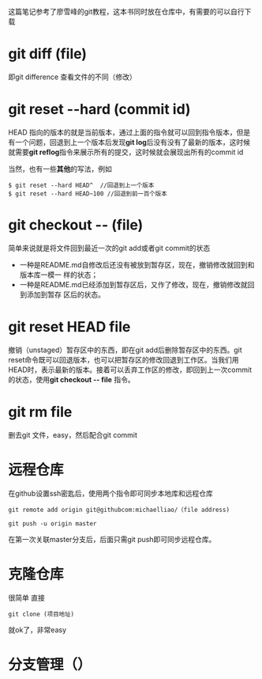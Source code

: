 这篇笔记参考了廖雪峰的git教程，这本书同时放在仓库中，有需要的可以自行下载

# git diff (file)
即git difference 查看文件的不同（修改）

# git reset --hard (commit id)
HEAD 指向的版本的就是当前版本，通过上面的指令就可以回到指令版本，但是有一个问题，回退到上一个版本后发现**git log**后没有没有了最新的版本，这时候就需要**git reflog**指令来展示所有的提交，这时候就会展现出所有的commit id

当然，也有一些**其他**的写法，例如

    $ git reset --hard HEAD^  //回退到上一个版本
    $ git reset --hard HEAD~100 //回退到前一百个版本

# git checkout -- (file)
简单来说就是将文件回到最近一次的git add或者git commit的状态
- ⼀种是README.md⾃修改后还没有被放到暂存区，现在，撤销修改就回到和版本库⼀模⼀
样的状态；
- ⼀种是README.md已经添加到暂存区后，⼜作了修改，现在，撤销修改就回到添加到暂存
区后的状态。

# git reset HEAD file
撤销（unstaged）暂存区中的东西，即在git add后删除暂存区中的东西。git reset命令既可以回退版本，也可以把暂存区的修改回退到⼯作区。当我们⽤HEAD时，表⽰最新的版本。接着可以丢弃工作区的修改，即回到上一次commit的状态，使用**git checkout -- file** 指令。

# git rm file 
删去git 文件，easy，然后配合git commit 

# 远程仓库
在github设置ssh密匙后，使用两个指令即可同步本地库和远程仓库

    git remote add origin git@githubcom:michaelliao/（file address)

    git push -u origin master

在第一次关联master分支后，后面只需git push即可同步远程仓库。

# 克隆仓库
很简单 直接

    git clone (项目地址)

就ok了，非常easy

# 分支管理（）